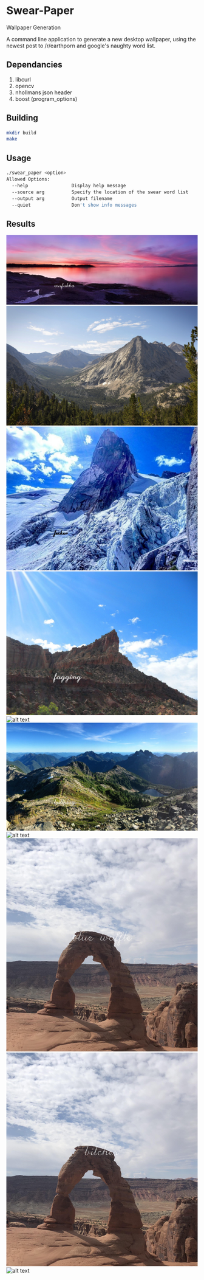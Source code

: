 # Swear-Paper
Wallpaper Generation

A command line application to generate a new desktop wallpaper, using the newest post to /r/earthporn and google's naughty word list.

## Dependancies

1. libcurl
2. opencv
3. nhollmans json header
4. boost (program_options)

## Building

```bash
mkdir build
make
```

## Usage

```bash
./swear_paper <option>
Allowed Options:
  --help                Display help message
  --source arg          Specify the location of the swear word list
  --output arg          Output filename
  --quiet               Don't show info messages
```

## Results
![alt text](Results/assfukka.jpg "assfukka")
![alt text](Results/cunts.jpg "cunts")
![alt text](Results/fekker.jpg "fekker")
![alt text](Results/fagging.jpg "fagging")
![alt text](Results/motherfuckers.jpg "motherfuckers")
![alt text](Results/buttplug.jpg "buttplug")
![alt text](Results/testicles.jpg "grope")
![alt text](Results/blue_waffle.jpg "blue waffle")
![alt text](Results/bitches.jpg "bitches")
![alt text]("Results/jelly_donut.jpg" "jelly donut")


